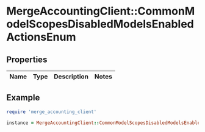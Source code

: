 # MergeAccountingClient::CommonModelScopesDisabledModelsEnabledActionsEnum

## Properties

| Name | Type | Description | Notes |
| ---- | ---- | ----------- | ----- |

## Example

```ruby
require 'merge_accounting_client'

instance = MergeAccountingClient::CommonModelScopesDisabledModelsEnabledActionsEnum.new()
```

